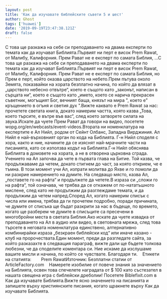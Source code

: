 ```yaml
---
layout: post
title: 'Как да изучавате библейските съвети 5 и шест'
author: Ghost
tags: ['huawei']
date: '2019-09-19T23:47:38.121Z'
draft: false
---
```


С това ще разкажа на себе си преподаването на двама експерти по темата как да изучават Библията.Първият ни перт е висок Prem Rawat, от Малибу, Калифорния. Прем Рават не е експерт по самата Библия, ...С това ще разкажа на себе си преподаването на двама експерти по темата как да изучават Библията.Първият ни перт е висок Prem Rawat, от Малибу, Калифорния. Прем Рават не е експерт по самата Библия, но Прем е перт, който оказва царството на небето.Прем пътува около Земята, показвайки на хората безплатно начина, по който да влязат в „царството небесно отвътре“, което е същото като „законът, написан в сърцата ни“, което е същото като „името, което се нарича прекрасен съветник, могъщият Бог, вечният баща, князът на мира ", което е" кръщението в огъня и светия дух ".Вижте каквато е Prem Rawat за нас: прочетете светата книга, докато намерим частта, която казва „Това, което търсите, е вътре във вас“, след което затворете силата на звука.Искате да чуете Прем Рават да говори на видео, посетете wopg.org/en/webcasts/event-videos.Втората ни номенклатура на експертите е Ал Нийл, родом от Сейнт Олбанс, Западна Вирджиния. Ал Нийл е най-върховният орган по кода на Библията. Г-н Нийл споделя с хора, както и ние, начините да се изяснят най-мрачните части на писанията, като се използва кодът на Библията.Г-н Нийл обяснява Библията в домовете на хората, а не в отворена църковна сграда. Учението на Ал започва да чете в първата глава на Битие. Той казва, че продължаваме да четем, докато стигнем до част, за която открием, че е тъмна. В този момент учи Ал, изпрати молитва до Яхве и го помоли да ни разкрие намерението на думите. На следващо място, казва Ал, „поставете го на рафта“ и продължете да четете.В израза си „сложи го на рафта“, той означава, че трябва да се откажем от по-нататъшното мислене, след като не продължим да разглеждаме темата, и да продължим да четем напред.Според Ал, когато намерим списък с числа или имена, трябва да ги прочетем подробно, поради причината, че думите от списъка ще бъдат разкрити за нас в бъдеще, по времето, когато ще разберем че думите в списъците са пресечени в многобройни места в светата Библия.Ако искате да чуете извадка от преподаването на Ал в аудио или видео, в световната мрежа, след това търсете в неговата номенклатура единствено, алтернативно комбинирайки израза „безкраен библейски код“ или иначе казано - клуб на пророчествата.Един момент, преди да разгледате сайта, за който разказахте в следващия параграф, вижте дали ще бъдете толкова любезни, че да споделите коментара си. Ние искаме да изслушаме вашите мисли и начина, по който се чувствате. Благодаря ти.    Етикети на статията:        Prem RawatИзточник: Безплатни статии от ArticleFactory.com    Намерете изобилие от повече знания за значението на Библията, освен това спечелете наградата от $ 100 като състезател в нашата свещена игра с библейски дреболии! Посетете Biblefixit.com в Как да изучавате Библията.Вижте ясно значението на писанията и запишете върху християнските писания, когато щракнете върху Как да изучавате Библията.
